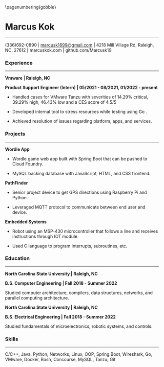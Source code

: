 \pagenumbering{gobble}

# Marcus Kok

---

(336)692-0890 | marcusk1699@gmail.com | 4218 Mill Village Rd, Raleigh, NC, 27612 | marcuskok.com | github.com/Marcusk19 

### Experience

---

**Vmware | Raleigh, NC**

**Product Support Engineer (Intern) | 05/2021 - 08/2021, 01/2022 - present**

* Handled cases for VMware Tanzu with severities of 14.29% critical, 39.29% high, 46.43% low and a CES score of 4.5/5

* Developed internal tool to stress resources while testing using Go .

* Achieved resolution of issues regarding platform, apps, and services.

### Projects

---

**Wordle App**

- Wordle game web app built with Spring Boot that can be pushed to Cloud Foundry.

- MySQL backing database with JavaScript, HTML, and CSS frontend.

**PathFinder**

* Senior project device to get GPS directions using Raspberry Pi and Python.

* Leveraged MQTT protocol to communicate between end user and device.

**Embedded Systems**

* Robot using an MSP-430 microcontroller that follows a line and receives instructions through IOT module.

* Used C language to program interrupts, subroutines, etc.

### Education

---

**North Carolina State University | Raleigh, NC**

**B.S. Computer Engineering | Fall 2018 - Summer 2022**

Studied computer architecture, compilers, data structures, networks, and parallel computing architecture.

**North Carolina State University | Raleigh, NC**

**B.S. Electrical Engineering | Fall 2018 - Summer 2022**

Studied fundamentals of microelectronics, robotic systems, and controls.

### Skills

---

C/C++, Java, Python, Networks, Linux, OOP, Spring Boot, Wireshark, Go, VMware, Docker, Bosh, Concourse, MySQL, Tanzu, Git

#### 
